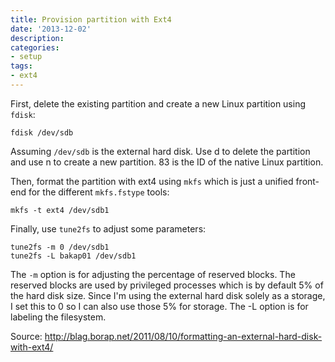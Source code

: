 ```yaml
---
title: Provision partition with Ext4
date: '2013-12-02'
description:
categories:
- setup
tags:
- ext4
---
```


First, delete the existing partition and create a new
Linux partition using `fdisk`:

`fdisk /dev/sdb`

Assuming `/dev/sdb` is the external hard disk. Use d to delete the partition and use n to create a new partition. 83 is the ID of the native Linux partition.

Then, format the partition with ext4 using `mkfs` which is just a unified front-end for the different `mkfs.fstype` tools:

`mkfs -t ext4 /dev/sdb1`

Finally, use `tune2fs` to adjust some parameters:
```
tune2fs -m 0 /dev/sdb1
tune2fs -L bakap01 /dev/sdb1
```
The `-m` option is for adjusting the percentage of reserved blocks. The reserved blocks are used by privileged processes which is by default 5% of the hard disk size. Since I'm using the external hard disk solely as a storage, I set this to 0 so I can also use those 5% for storage. The -L option is for labeling the filesystem.

Source: http://blag.borap.net/2011/08/10/formatting-an-external-hard-disk-with-ext4/
